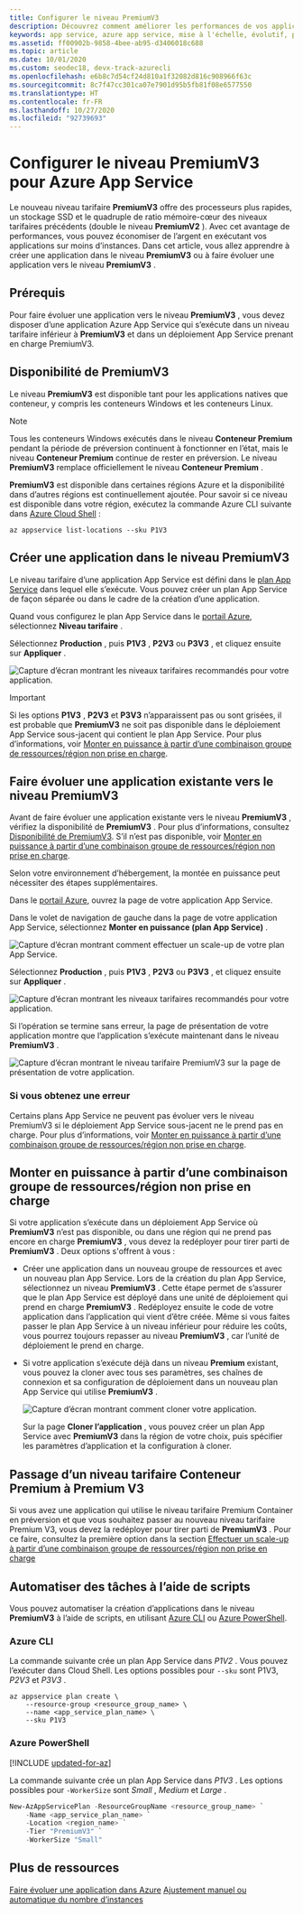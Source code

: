```yaml
---
title: Configurer le niveau PremiumV3
description: Découvrez comment améliorer les performances de vos applications web, mobiles et API dans Azure App Service en les faisant évoluer vers le nouveau niveau tarifaire PremiumV3.
keywords: app service, azure app service, mise à l'échelle, évolutif, plan app service, coût d'app service
ms.assetid: ff00902b-9858-4bee-ab95-d3406018c688
ms.topic: article
ms.date: 10/01/2020
ms.custom: seodec18, devx-track-azurecli
ms.openlocfilehash: e6b8c7d54cf24d810a1f32082d816c908966f63c
ms.sourcegitcommit: 8c7f47cc301ca07e7901d95b5fb81f08e6577550
ms.translationtype: HT
ms.contentlocale: fr-FR
ms.lasthandoff: 10/27/2020
ms.locfileid: "92739693"
---
```

# <a name="configure-premiumv3-tier-for-azure-app-service"></a>Configurer le niveau PremiumV3 pour Azure App Service

Le nouveau niveau tarifaire **PremiumV3** offre des processeurs plus rapides, un stockage SSD et le quadruple de ratio mémoire-cœur des niveaux tarifaires précédents (double le niveau **PremiumV2** ). Avec cet avantage de performances, vous pouvez économiser de l’argent en exécutant vos applications sur moins d’instances. Dans cet article, vous allez apprendre à créer une application dans le niveau **PremiumV3** ou à faire évoluer une application vers le niveau **PremiumV3** .

## <a name="prerequisites"></a>Prérequis

Pour faire évoluer une application vers le niveau **PremiumV3** , vous devez disposer d’une application Azure App Service qui s’exécute dans un niveau tarifaire inférieur à **PremiumV3** et dans un déploiement App Service prenant en charge PremiumV3.

<a name="availability"></a>

## <a name="premiumv3-availability"></a>Disponibilité de PremiumV3

Le niveau **PremiumV3** est disponible tant pour les applications natives que conteneur, y compris les conteneurs Windows et les conteneurs Linux.

> [!NOTE]
> Tous les conteneurs Windows exécutés dans le niveau **Conteneur Premium** pendant la période de préversion continuent à fonctionner en l’état, mais le niveau **Conteneur Premium** continue de rester en préversion. Le niveau **PremiumV3** remplace officiellement le niveau **Conteneur Premium** . 

**PremiumV3** est disponible dans certaines régions Azure et la disponibilité dans d’autres régions est continuellement ajoutée. Pour savoir si ce niveau est disponible dans votre région, exécutez la commande Azure CLI suivante dans [Azure Cloud Shell](../cloud-shell/overview.md) :

```azurecli-interactive
az appservice list-locations --sku P1V3
```

<a name="create"></a>

## <a name="create-an-app-in-premiumv3-tier"></a>Créer une application dans le niveau PremiumV3

Le niveau tarifaire d’une application App Service est défini dans le [plan App Service](overview-hosting-plans.md) dans lequel elle s’exécute. Vous pouvez créer un plan App Service de façon séparée ou dans le cadre de la création d’une application.

Quand vous configurez le plan App Service dans le <a href="https://portal.azure.com" target="_blank">portail Azure</a>, sélectionnez **Niveau tarifaire** . 

Sélectionnez **Production** , puis **P1V3** , **P2V3** ou **P3V3** , et cliquez ensuite sur **Appliquer** .

![Capture d’écran montrant les niveaux tarifaires recommandés pour votre application.](media/app-service-configure-premium-tier/scale-up-tier-select.png)

> [!IMPORTANT] 
> Si les options **P1V3** , **P2V3** et **P3V3** n’apparaissent pas ou sont grisées, il est probable que **PremiumV3** ne soit pas disponible dans le déploiement App Service sous-jacent qui contient le plan App Service. Pour plus d’informations, voir [Monter en puissance à partir d’une combinaison groupe de ressources/région non prise en charge](#unsupported).

## <a name="scale-up-an-existing-app-to-premiumv3-tier"></a>Faire évoluer une application existante vers le niveau PremiumV3

Avant de faire évoluer une application existante vers le niveau **PremiumV3** , vérifiez la disponibilité de **PremiumV3** . Pour plus d’informations, consultez [Disponibilité de PremiumV3](#availability). S’il n’est pas disponible, voir [Monter en puissance à partir d’une combinaison groupe de ressources/région non prise en charge](#unsupported).

Selon votre environnement d’hébergement, la montée en puissance peut nécessiter des étapes supplémentaires. 

Dans le <a href="https://portal.azure.com" target="_blank">portail Azure</a>, ouvrez la page de votre application App Service.

Dans le volet de navigation de gauche dans la page de votre application App Service, sélectionnez **Monter en puissance (plan App Service)** .

![Capture d’écran montrant comment effectuer un scale-up de votre plan App Service.](media/app-service-configure-premium-tier/scale-up-tier-portal.png)

Sélectionnez **Production** , puis **P1V3** , **P2V3** ou **P3V3** , et cliquez ensuite sur **Appliquer** .

![Capture d’écran montrant les niveaux tarifaires recommandés pour votre application.](media/app-service-configure-premium-tier/scale-up-tier-select.png)

Si l’opération se termine sans erreur, la page de présentation de votre application montre que l’application s’exécute maintenant dans le niveau **PremiumV3** .

![Capture d’écran montrant le niveau tarifaire PremiumV3 sur la page de présentation de votre application.](media/app-service-configure-premium-tier/finished.png)

### <a name="if-you-get-an-error"></a>Si vous obtenez une erreur

Certains plans App Service ne peuvent pas évoluer vers le niveau PremiumV3 si le déploiement App Service sous-jacent ne le prend pas en charge. Pour plus d’informations, voir [Monter en puissance à partir d’une combinaison groupe de ressources/région non prise en charge](#unsupported).

<a name="unsupported"></a>

## <a name="scale-up-from-an-unsupported-resource-group-and-region-combination"></a>Monter en puissance à partir d’une combinaison groupe de ressources/région non prise en charge

Si votre application s’exécute dans un déploiement App Service où **PremiumV3** n’est pas disponible, ou dans une région qui ne prend pas encore en charge **PremiumV3** , vous devez la redéployer pour tirer parti de **PremiumV3** .  Deux options s'offrent à vous :

- Créer une application dans un nouveau groupe de ressources et avec un nouveau plan App Service. Lors de la création du plan App Service, sélectionnez un niveau **PremiumV3** . Cette étape permet de s’assurer que le plan App Service est déployé dans une unité de déploiement qui prend en charge **PremiumV3** . Redéployez ensuite le code de votre application dans l’application qui vient d’être créée. Même si vous faites passer le plan App Service à un niveau inférieur pour réduire les coûts, vous pourrez toujours repasser au niveau **PremiumV3** , car l’unité de déploiement le prend en charge.
- Si votre application s’exécute déjà dans un niveau **Premium** existant, vous pouvez la cloner avec tous ses paramètres, ses chaînes de connexion et sa configuration de déploiement dans un nouveau plan App Service qui utilise **PremiumV3** .

    ![Capture d’écran montrant comment cloner votre application.](media/app-service-configure-premium-tier/clone-app.png)

    Sur la page **Cloner l’application** , vous pouvez créer un plan App Service avec **PremiumV3** dans la région de votre choix, puis spécifier les paramètres d’application et la configuration à cloner.

## <a name="moving-from-premium-container-to-premium-v3-sku"></a>Passage d’un niveau tarifaire Conteneur Premium à Premium V3

Si vous avez une application qui utilise le niveau tarifaire Premium Container en préversion et que vous souhaitez passer au nouveau niveau tarifaire Premium V3, vous devez la redéployer pour tirer parti de **PremiumV3** . Pour ce faire, consultez la première option dans la section [Effectuer un scale-up à partir d’une combinaison groupe de ressources/région non prise en charge](#scale-up-from-an-unsupported-resource-group-and-region-combination)

## <a name="automate-with-scripts"></a>Automatiser des tâches à l’aide de scripts

Vous pouvez automatiser la création d’applications dans le niveau **PremiumV3** à l’aide de scripts, en utilisant [Azure CLI](/cli/azure/install-azure-cli) ou [Azure PowerShell](/powershell/azure/).

### <a name="azure-cli"></a>Azure CLI

La commande suivante crée un plan App Service dans _P1V2_ . Vous pouvez l’exécuter dans Cloud Shell. Les options possibles pour `--sku` sont P1V3, _P2V3_ et _P3V3_ .

```azurecli-interactive
az appservice plan create \
    --resource-group <resource_group_name> \
    --name <app_service_plan_name> \
    --sku P1V3
```

### <a name="azure-powershell"></a>Azure PowerShell

[!INCLUDE [updated-for-az](../../includes/updated-for-az.md)]

La commande suivante crée un plan App Service dans _P1V3_ . Les options possibles pour `-WorkerSize` sont _Small_ , _Medium_ et _Large_ .

```powershell
New-AzAppServicePlan -ResourceGroupName <resource_group_name> `
    -Name <app_service_plan_name> `
    -Location <region_name> `
    -Tier "PremiumV3" `
    -WorkerSize "Small"
```

## <a name="more-resources"></a>Plus de ressources

[Faire évoluer une application dans Azure](manage-scale-up.md)
[Ajustement manuel ou automatique du nombre d’instances](../azure-monitor/platform/autoscale-get-started.md)
